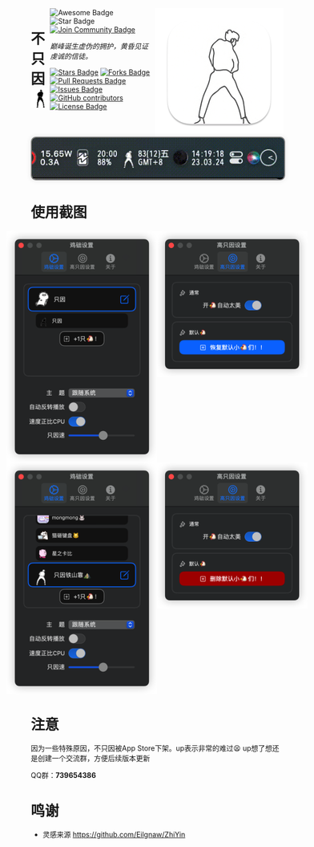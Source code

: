 <img height="256" src="ZhiYin/Assets.xcassets/AppIcon.appiconset/icon_512x512@2x@2x.png" alt="RunCat for GNOME Shell Logo" align="right"/>
<div style="display: flex; justify-content: space-between; flex:8">
<h1 align="left">不只因<img src="ZhiYin/DefaultGIF/zhiyin.gif"/></h1>
<div align="left">
<img src="https://img.shields.io/static/v1?label=Awesome&message=Project&style=for-the-badge&color=blue&logo=glass" alt="Awesome Badge"/>
<img src="https://img.shields.io/static/v1?label=%F0%9F%8C%9F&message=ZhiYin&style=for-the-badge&color=BC4E99" alt="Star Badge"/>
<a href="https://jq.qq.com/?_wv=1027&k=8Z9w4LGN"><img src="https://img.shields.io/badge/QQ%20Group-join-black?style=for-the-badge&logo=linux" alt="Join Community Badge"/></a>
<br>

<i>巅峰诞生虚伪的拥护，黄昏见证虔诚的信徒。</i>

<a href="https://github.com/W-Mai/BuZhiYin/stargazers"><img src="https://img.shields.io/github/stars/W-Mai/BuZhiYin?style=for-the-badge&" alt="Stars Badge"/></a>
<a href="https://github.com/W-Mai/BuZhiYin/network/members"><img src="https://img.shields.io/github/forks/W-Mai/BuZhiYin?style=for-the-badge&" alt="Forks Badge"/></a>
<a href="https://github.com/W-Mai/BuZhiYin/pulls"><img src="https://img.shields.io/github/issues-pr/W-Mai/BuZhiYin?style=for-the-badge&" alt="Pull Requests Badge"/></a>
<a href="https://github.com/W-Mai/BuZhiYin/issues"><img src="https://img.shields.io/github/issues/W-Mai/BuZhiYin?style=for-the-badge&" alt="Issues Badge"/></a>
<a href="https://github.com/W-Mai/BuZhiYin/graphs/contributors"><img alt="GitHub contributors" src="https://img.shields.io/github/contributors/W-Mai/BuZhiYin?color=2b9348&style=for-the-badge&"></a>
<a href="https://github.com/W-Mai/BuZhiYin/blob/master/LICENSE"><img src="https://img.shields.io/github/license/W-Mai/BuZhiYin?color=2b9348&style=for-the-badge&" alt="License Badge"/></a>

</div>
</div>


<div align="center">
<img src="Snapshot/screen_record.gif" style="border-radius:10px;box-shadow: 0px 0px 10px #3332; border: 2px solid gray;"/>
</div>

# 使用截图

<div align="center">
<div style="display: flex; width: 400px; align-items: start;justify-content: center;">
<img src="Snapshot/2023-03-24 14.08.21.png" width="300px">
<img src="Snapshot/2023-03-24 14.08.25.png" width="300px">
</div>

<div style="display: flex; width: 400px; align-items: start;justify-content: center;">
<img src="Snapshot/2023-03-24 14.08.26.png" width="300px">
<img src="Snapshot/2023-03-24 14.08.27.png" width="300px">
</div>
</div>

# 注意

因为一些特殊原因，不只因被App Store下架。up表示非常的难过😫 up想了想还是创建一个交流群，方便后续版本更新

QQ群：**739654386**

# 鸣谢

* 灵感来源 https://github.com/Eilgnaw/ZhiYin
